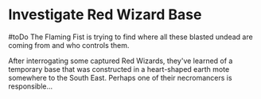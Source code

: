 # Investigate Red Wizard Base
#toDo
The Flaming Fist is trying to find where all these blasted undead are coming from and who controls them. 

After interrogating some captured Red Wizards, they've learned of a temporary base that was constructed in a heart-shaped earth mote somewhere to the South East. Perhaps one of their necromancers is responsible...
